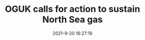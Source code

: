 ---
"title": "OGUK calls for action to sustain North Sea gas"
"date": "2021-9-20 16:27:19"
"feed_name": "OFFSHOREMAG"
"feed_website": "https://www.offshore-mag.com/"
"feed_rss": "https://www.offshore-mag.com/__rss/website-scheduled-content.xml?input=%7B%22sectionAlias%22%3A%22home%22%7D"
"link": "https://www.offshore-mag.com/regional-reports/north-sea-europe/article/14210600/oguk-calls-for-action-to-sustain-north-sea-gas"
"file": "_posts/2021-1-1-0499325e9772030f4a51d5306b4eb90fa7e27272.md"
"accident": "0"
"drilling": "0"
"dead": "0"
"injured": "0"
"where": "unknown site"
---